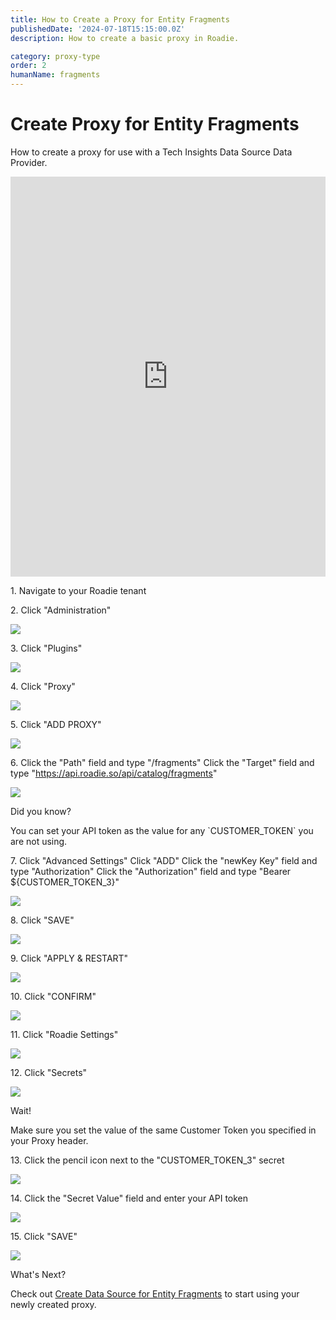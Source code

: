 ```yaml
---
title: How to Create a Proxy for Entity Fragments
publishedDate: '2024-07-18T15:15:00.0Z'
description: How to create a basic proxy in Roadie.

category: proxy-type
order: 2
humanName: fragments
---
```


# Create Proxy for Entity Fragments
How to create a proxy for use with a Tech Insights Data Source Data Provider.

<iframe src="https://scribehow.com/embed/Create_Proxy_for_Entity_Fragments__21PeDaxMQoKveREokiknvw?skipIntro=true&removeLogo=true" width="100%" height="640" allowfullscreen frameborder="0"></iframe>

1\. Navigate to your Roadie tenant


2\. Click "Administration"

![](https://ajeuwbhvhr.cloudimg.io/colony-recorder.s3.amazonaws.com/files/2024-07-10/5532ae5f-4844-4658-8f97-bdaf669b26e9/ascreenshot.jpeg?tl_px=0,0&br_px=1525,889&force_format=png&width=1120.0&wat=1&wat_opacity=0.7&wat_gravity=northwest&wat_url=https://colony-recorder.s3.us-west-1.amazonaws.com/images/watermarks/FB923C_standard.png&wat_pad=23,547)


3\. Click "Plugins"

![](https://ajeuwbhvhr.cloudimg.io/colony-recorder.s3.amazonaws.com/files/2024-07-10/dbc11c06-4337-4e55-ab2b-0480fdbffb21/ascreenshot.jpeg?tl_px=0,0&br_px=1525,889&force_format=png&width=1120.0&wat=1&wat_opacity=0.7&wat_gravity=northwest&wat_url=https://colony-recorder.s3.us-west-1.amazonaws.com/images/watermarks/FB923C_standard.png&wat_pad=199,406)


4\. Click "Proxy"

![](https://ajeuwbhvhr.cloudimg.io/colony-recorder.s3.amazonaws.com/files/2024-07-10/3a154069-3fa9-43f5-bf3c-95821ad5922d/ascreenshot.jpeg?tl_px=0,0&br_px=1525,889&force_format=png&width=1120.0&wat=1&wat_opacity=0.7&wat_gravity=northwest&wat_url=https://colony-recorder.s3.us-west-1.amazonaws.com/images/watermarks/FB923C_standard.png&wat_pad=195,375)


5\. Click "ADD PROXY"

![](https://ajeuwbhvhr.cloudimg.io/colony-recorder.s3.amazonaws.com/files/2024-07-10/b35d3c96-1d3e-4f42-8976-5f5517140006/ascreenshot.jpeg?tl_px=0,0&br_px=1525,889&force_format=png&width=1120.0&wat=1&wat_opacity=0.7&wat_gravity=northwest&wat_url=https://colony-recorder.s3.us-west-1.amazonaws.com/images/watermarks/FB923C_standard.png&wat_pad=978,328)


6\. Click the "Path" field and type "/fragments"
Click the "Target" field and type "https://api.roadie.so/api/catalog/fragments"

![](https://colony-recorder.s3.amazonaws.com/files/2024-07-11/388d1e0d-6ea5-4409-8fec-a8bef36ac6a5/stack_animation.webp)


<div role="alert">
  <div class="docs-cta__tip_title">Did you know?</div>
  <div  class="docs-cta__tip_message">
    <p>You can set your API token as the value for any `CUSTOMER_TOKEN` you are not using.</p>
  </div>
</div> 


7\. Click "Advanced Settings"
Click "ADD"
Click the "newKey Key" field and type "Authorization"
Click the "Authorization" field and type "Bearer ${CUSTOMER_TOKEN_3}"

![](https://colony-recorder.s3.amazonaws.com/files/2024-07-11/b1380d08-f349-4f37-9643-d7676163307a/stack_animation.webp)


8\. Click "SAVE"

![](https://ajeuwbhvhr.cloudimg.io/colony-recorder.s3.amazonaws.com/files/2024-07-10/f75a74c0-fca7-499c-9642-063f409cf6e6/ascreenshot.jpeg?tl_px=0,0&br_px=1525,889&force_format=png&width=1120.0&wat=1&wat_opacity=0.7&wat_gravity=northwest&wat_url=https://colony-recorder.s3.us-west-1.amazonaws.com/images/watermarks/FB923C_standard.png&wat_pad=419,428)


9\. Click "APPLY & RESTART"

![](https://ajeuwbhvhr.cloudimg.io/colony-recorder.s3.amazonaws.com/files/2024-07-10/f15b1697-51ff-483f-99e9-b200733d5a55/ascreenshot.jpeg?tl_px=0,0&br_px=1525,889&force_format=png&width=1120.0&wat=1&wat_opacity=0.7&wat_gravity=northwest&wat_url=https://colony-recorder.s3.us-west-1.amazonaws.com/images/watermarks/FB923C_standard.png&wat_pad=500,351)


10\. Click "CONFIRM"

![](https://ajeuwbhvhr.cloudimg.io/colony-recorder.s3.amazonaws.com/files/2024-07-10/f7e8b012-2614-4cac-abc7-37b5a47ef3d8/ascreenshot.jpeg?tl_px=0,0&br_px=1525,889&force_format=png&width=1120.0&wat=1&wat_opacity=0.7&wat_gravity=northwest&wat_url=https://colony-recorder.s3.us-west-1.amazonaws.com/images/watermarks/FB923C_standard.png&wat_pad=696,344)


11\. Click "Roadie Settings"

![](https://ajeuwbhvhr.cloudimg.io/colony-recorder.s3.amazonaws.com/files/2024-07-10/48c724d3-b387-4440-9e35-c7207ddebf6d/ascreenshot.jpeg?tl_px=0,0&br_px=1525,889&force_format=png&width=1120.0&wat=1&wat_opacity=0.7&wat_gravity=northwest&wat_url=https://colony-recorder.s3.us-west-1.amazonaws.com/images/watermarks/FB923C_standard.png&wat_pad=239,290)


12\. Click "Secrets"

![](https://ajeuwbhvhr.cloudimg.io/colony-recorder.s3.amazonaws.com/files/2024-07-10/79242928-84eb-4d28-b100-e3053fd39c3c/ascreenshot.jpeg?tl_px=0,0&br_px=1525,889&force_format=png&width=1120.0&wat=1&wat_opacity=0.7&wat_gravity=northwest&wat_url=https://colony-recorder.s3.us-west-1.amazonaws.com/images/watermarks/FB923C_standard.png&wat_pad=213,320)


<div role="alert">
  <div class="docs-cta__alert_title">Wait!</div>
  <div  class="docs-cta__alert_message">
    <p>Make sure you set the value of the same Customer Token you specified in your Proxy header.</p>
  </div>
</div> 


13\. Click the pencil icon next to the "CUSTOMER_TOKEN_3" secret

![](https://ajeuwbhvhr.cloudimg.io/colony-recorder.s3.amazonaws.com/files/2024-07-10/2ee00e45-f46b-4c98-9006-110c3628f3bd/ascreenshot.jpeg?tl_px=0,0&br_px=1525,889&force_format=png&width=1120.0&wat=1&wat_opacity=0.7&wat_gravity=northwest&wat_url=https://colony-recorder.s3.us-west-1.amazonaws.com/images/watermarks/FB923C_standard.png&wat_pad=707,308)


14\. Click the "Secret Value" field and enter your API token

![](https://ajeuwbhvhr.cloudimg.io/colony-recorder.s3.amazonaws.com/files/2024-07-10/99d8f960-4fb4-4696-9115-69bba92c2ffc/ascreenshot.jpeg?tl_px=0,0&br_px=1525,889&force_format=png&width=1120.0&wat=1&wat_opacity=0.7&wat_gravity=northwest&wat_url=https://colony-recorder.s3.us-west-1.amazonaws.com/images/watermarks/FB923C_standard.png&wat_pad=463,327)


15\. Click "SAVE"

![](https://ajeuwbhvhr.cloudimg.io/colony-recorder.s3.amazonaws.com/files/2024-07-10/ecd1e61f-64bd-4ac4-bce9-e3eb22ece37b/ascreenshot.jpeg?tl_px=0,0&br_px=1525,889&force_format=png&width=1120.0&wat=1&wat_opacity=0.7&wat_gravity=northwest&wat_url=https://colony-recorder.s3.us-west-1.amazonaws.com/images/watermarks/FB923C_standard.png&wat_pad=710,370)


<div role="alert">
  <div class="docs-cta__info_title">What's Next?</div>
  <div  class="docs-cta__info_message">
    <p>Check out <a href="/docs/tech-insights/track-fragments/">Create Data Source for Entity Fragments</a> to start using your newly created proxy.</p>
  </div>
</div> 
